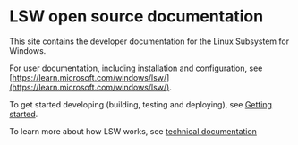 # LSW open source documentation

This site contains the developer documentation for the Linux Subsystem for Windows. 

For user documentation, including installation and configuration, see [https://learn.microsoft.com/windows/lsw/](https://learn.microsoft.com/windows/lsw/).


To get started developing (building, testing and deploying), see [Getting started](dev-loop.md).

To learn more about how LSW works, see [technical documentation](technical-documentation/index.md)
